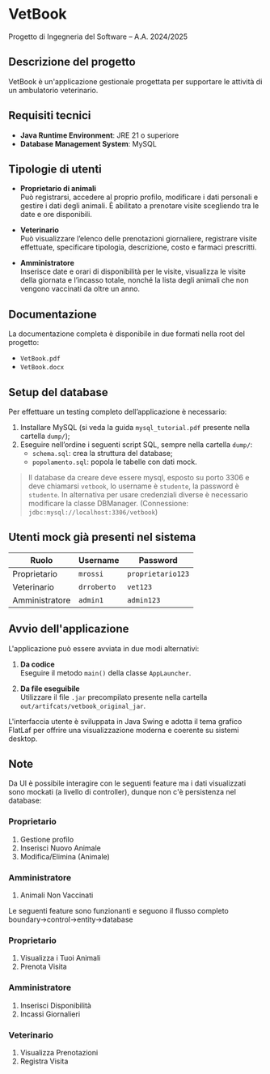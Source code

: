 # VetBook  
Progetto di Ingegneria del Software – A.A. 2024/2025

## Descrizione del progetto
VetBook è un'applicazione gestionale progettata per supportare le attività di un ambulatorio veterinario.  

## Requisiti tecnici

- **Java Runtime Environment**: JRE 21 o superiore
- **Database Management System**: MySQL

## Tipologie di utenti

- **Proprietario di animali**  
  Può registrarsi, accedere al proprio profilo, modificare i dati personali e gestire i dati degli animali. È abilitato a prenotare visite scegliendo tra le date e ore disponibili.

- **Veterinario**  
  Può visualizzare l’elenco delle prenotazioni giornaliere, registrare visite effettuate, specificare tipologia, descrizione, costo e farmaci prescritti.

- **Amministratore**  
  Inserisce date e orari di disponibilità per le visite, visualizza le visite della giornata e l’incasso totale, nonché la lista degli animali che non vengono vaccinati da oltre un anno.

## Documentazione

La documentazione completa è disponibile in due formati nella root del progetto:
- `VetBook.pdf`
- `VetBook.docx`

## Setup del database

Per effettuare un testing completo dell’applicazione è necessario:

1. Installare MySQL (si veda la guida `mysql_tutorial.pdf` presente nella cartella `dump/`);
2. Eseguire nell’ordine i seguenti script SQL, sempre nella cartella `dump/`:
   - `schema.sql`: crea la struttura del database;
   - `popolamento.sql`: popola le tabelle con dati mock.

> Il database da creare deve essere mysql, esposto su porto 3306 e deve chiamarsi `vetbook`, lo username è `studente`, la password è `studente`. In alternativa per usare credenziali diverse è necessario modificare la classe DBManager. (Connessione: `jdbc:mysql://localhost:3306/vetbook`)

## Utenti mock già presenti nel sistema

| Ruolo         | Username     | Password          |
|---------------|--------------|-------------------|
| Proprietario  | `mrossi`     | `proprietario123` |
| Veterinario   | `drroberto`  | `vet123`          |
| Amministratore| `admin1`     | `admin123`        |

## Avvio dell'applicazione

L'applicazione può essere avviata in due modi alternativi:

1. **Da codice**  
   Eseguire il metodo `main()` della classe `AppLauncher`.

2. **Da file eseguibile**  
   Utilizzare il file `.jar` precompilato presente nella cartella `out/artifcats/vetbook_original_jar`.

L'interfaccia utente è sviluppata in Java Swing e adotta il tema grafico FlatLaf per offrire una visualizzazione moderna e coerente su sistemi desktop.

## Note
Da UI è possibile interagire con le seguenti feature ma i dati visualizzati sono mockati (a livello di controller), dunque non c'è persistenza nel database:
### Proprietario
1) Gestione profilo
2) Inserisci Nuovo Animale
3) Modifica/Elimina (Animale)
### Amministratore
1) Animali Non Vaccinati

Le seguenti feature sono funzionanti e seguono il flusso completo boundary->control->entity->database
### Proprietario
1) Visualizza i Tuoi Animali
2) Prenota Visita
### Amministratore
1) Inserisci Disponibilità
2) Incassi Giornalieri
### Veterinario
1) Visualizza Prenotazioni
2) Registra Visita
